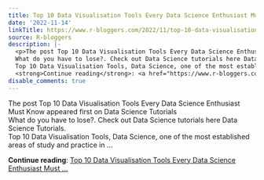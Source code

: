 ```yaml
---
title: Top 10 Data Visualisation Tools Every Data Science Enthusiast Must Know
date: '2022-11-14'
linkTitle: https://www.r-bloggers.com/2022/11/top-10-data-visualisation-tools-every-data-science-enthusiast-must-know/
source: R-bloggers
description: |-
  <p>The post Top 10 Data Visualisation Tools Every Data Science Enthusiast Must Know appeared first on Data Science Tutorials<br />
  What do you have to lose?. Check out Data Science tutorials here Data Science Tutorials.<br />
  Top 10 Data Visualisation Tools, Data Science, one of the most established areas of study and practice in ...</p>
  <strong>Continue reading</strong>: <a href="https://www.r-bloggers.com/2022/11/top-10-data-visualisation-tools-every-data-science-enthusiast-must-know/">Top 10 Data Visualisation Tools Every Data Science Enthusiast Must ...
disable_comments: true
---
```

<p>The post Top 10 Data Visualisation Tools Every Data Science Enthusiast Must Know appeared first on Data Science Tutorials<br />
What do you have to lose?. Check out Data Science tutorials here Data Science Tutorials.<br />
Top 10 Data Visualisation Tools, Data Science, one of the most established areas of study and practice in ...</p>
<strong>Continue reading</strong>: <a href="https://www.r-bloggers.com/2022/11/top-10-data-visualisation-tools-every-data-science-enthusiast-must-know/">Top 10 Data Visualisation Tools Every Data Science Enthusiast Must ...